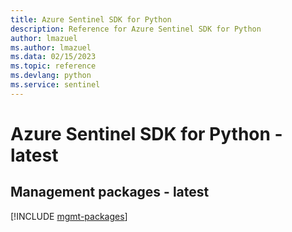 ```yaml
---
title: Azure Sentinel SDK for Python
description: Reference for Azure Sentinel SDK for Python
author: lmazuel
ms.author: lmazuel
ms.data: 02/15/2023
ms.topic: reference
ms.devlang: python
ms.service: sentinel
---
```

# Azure Sentinel SDK for Python - latest

## Management packages - latest
[!INCLUDE [mgmt-packages](sentinel-mgmt-index.md)]